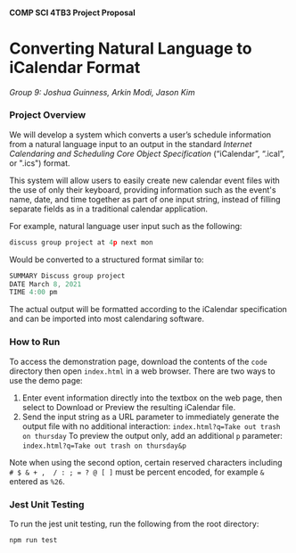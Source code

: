 #### COMP SCI 4TB3 Project Proposal
# Converting Natural Language to iCalendar Format 
_Group 9: Joshua Guinness, Arkin Modi, Jason Kim_


### Project Overview
We will develop a system which converts a user’s schedule information from a natural language input to an output in the standard *Internet Calendaring and Scheduling Core Object Specification* (“iCalendar”, “.ical”, or ".ics") format. 

This system will allow users to easily create new calendar event files with the use of only their keyboard, providing information such as the event's name, date, and time together as part of one input string, instead of filling separate fields as in a traditional calendar application. 

For example, natural language user input such as the following:
```js
discuss group project at 4p next mon
```
Would be converted to a structured format similar to:
```js
SUMMARY Discuss group project
DATE March 8, 2021
TIME 4:00 pm
```
The actual output will be formatted according to the iCalendar specification and can be imported into most calendaring software.

### How to Run
To access the demonstration page, download the contents of the `code` directory then open `index.html` in a web browser. There are two ways to use the demo page:

1. Enter event information directly into the textbox on the web page, then select to Download or Preview the resulting iCalendar file.
2. Send the input string as a URL parameter to immediately generate the output file with no additional interaction: 
```index.html?q=Take out trash on thursday```
To preview the output only, add an additional ```p``` parameter:
```index.html?q=Take out trash on thursday&p```

Note when using the second option, certain reserved characters including ``` # $ & + ,  / : ; = ? @ [ ]``` must be percent encoded, for example ```&``` entered as ```%26```.

### Jest Unit Testing
To run the jest unit testing, run the following from the root directory:

```
npm run test
```